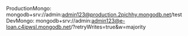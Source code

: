 ProductionMongo: mongodb+srv://admin:admin123@production.2pichhy.mongodb.net/test
DevMongo: mongodb+srv://admin:admin123@e-loan.c4ipwsl.mongodb.net/?retryWrites=true&w=majority